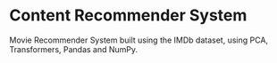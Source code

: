 # Content Recommender System
Movie Recommender System built using the IMDb dataset, using PCA, Transformers, Pandas and NumPy.
